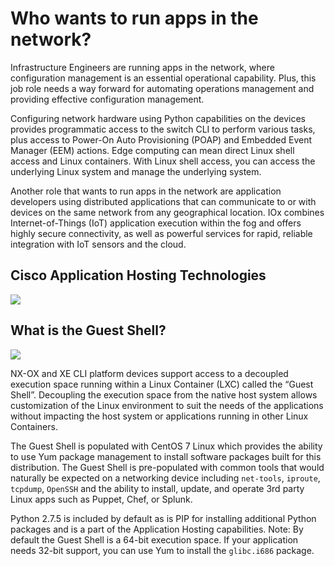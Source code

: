 # Who wants to run apps in the network?

Infrastructure Engineers are running apps in the network, where configuration management is an essential operational capability. Plus, this job role needs a way forward for automating operations management and providing effective configuration management. 

Configuring network hardware using Python capabilities on the devices provides programmatic access to the switch CLI to perform various tasks, plus access to Power-On Auto Provisioning (POAP) and Embedded Event Manager (EEM) actions. Edge computing can mean direct Linux shell access and Linux containers. With Linux shell access, you can access the underlying Linux system and manage the underlying system.

Another role that wants to run apps in the network are application developers using distributed applications that can communicate to or with devices on the same network from any geographical location. IOx combines Internet-of-Things (IoT) application execution within the fog and offers highly secure connectivity, as well as powerful services for rapid, reliable integration with IoT sensors and the cloud.

## Cisco Application Hosting Technologies

![](/posts/files/cloud_to_fog/images/cisco_application_hosting_technologies.jpg)

## What is the Guest Shell?

![](/posts/files/cloud_to_fog/images/guest_shell.jpg)

NX-OX and XE CLI platform devices support access to a decoupled execution space running within a Linux Container (LXC) called the “Guest Shell”. Decoupling the execution space from the native host system allows customization of the Linux environment to suit the needs of the applications without impacting the host system or applications running in other Linux Containers.

The Guest Shell is populated with CentOS 7 Linux which provides the ability to use Yum package management to install software packages built for this distribution. The Guest Shell is pre-populated with common tools that would naturally be expected on a networking device including `net-tools`, `iproute`, `tcpdump`, `OpenSSH` and the ability to install, update, and operate 3rd party Linux apps such as Puppet, Chef, or Splunk. 

Python 2.7.5 is included by default as is PIP for installing additional Python packages and is a part of the Application Hosting capabilities. Note: By default the Guest Shell is a 64-bit execution space. If your application needs 32-bit support, you can use Yum to install the `glibc.i686` package.



